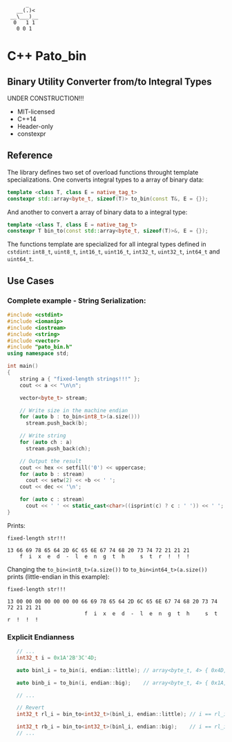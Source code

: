           _
       __(.)<
     __\___)__
      0   1 1
       0 0 1

# C++ Pato_bin
## Binary Utility Converter from/to Integral Types

UNDER CONSTRUCTION!!!

* MIT-licensed
* C++14
* Header-only
* constexpr

## Reference

The library defines two set of overload functions throught template
specializations. One converts integral types to a array of binary data:

```c++
template <class T, class E = native_tag_t>
constexpr std::array<byte_t, sizeof(T)> to_bin(const T&, E = {});
```

And another to convert a array of binary data to a integral type:

```c++
template <class T, class E = native_tag_t>
constexpr T bin_to(const std::array<byte_t, sizeof(T)>&, E = {});
```

The functions template are specialized for all integral types defined in
`cstdint`: `int8_t`, `uint8_t`, `int16_t`, `uint16_t`, `int32_t`, `uint32_t`,
`int64_t` and `uint64_t`.

## Use Cases

### Complete example - String Serialization:

```c++
#include <cstdint>
#include <iomanip>
#include <iostream>
#include <string>
#include <vector>
#include "pato_bin.h"
using namespace std;

int main()
{
    string a { "fixed-length strings!!!" };
    cout << a << "\n\n";

    vector<byte_t> stream;

    // Write size in the machine endian
    for (auto b : to_bin<int8_t>(a.size()))
      stream.push_back(b);

    // Write string
    for (auto ch : a)
      stream.push_back(ch);

    // Output the result
    cout << hex << setfill('0') << uppercase;
    for (auto b : stream)
      cout << setw(2) << +b << ' ';
    cout << dec << '\n';

    for (auto c : stream)
      cout << ' ' << static_cast<char>((isprint(c) ? c : ' ')) << ' ';
}
```

Prints:
```
fixed-length str!!!

13 66 69 78 65 64 2D 6C 65 6E 67 74 68 20 73 74 72 21 21 21
    f  i  x  e  d  -  l  e  n  g  t  h     s  t  r  !  !  !
```

Changing the `to_bin<int8_t>(a.size())` to `to_bin<int64_t>(a.size())` prints
(little-endian in this example):

```
fixed-length str!!!

13 00 00 00 00 00 00 00 66 69 78 65 64 2D 6C 65 6E 67 74 68 20 73 74 72 21 21 21
                         f  i  x  e  d  -  l  e  n  g  t  h     s  t  r  !  !  !
```

### Explicit Endianness

```c++
   // ...
   int32_t i = 0x1A'2B'3C'4D;

   auto binl_i = to_bin(i, endian::little); // array<byte_t, 4> { 0x4D, 0x3C, 0x2B, 0x1A };

   auto binb_i = to_bin(i, endian::big);    // array<byte_t, 4> { 0x1A, 0x2B, 0x3C, 0x4D };

   // ...

   // Revert
   int32_t rl_i = bin_to<int32_t>(binl_i, endian::little); // i == rl_i

   int32_t rb_i = bin_to<int32_t>(binl_i, endian::big);    // i == rl_i
   // ...
```